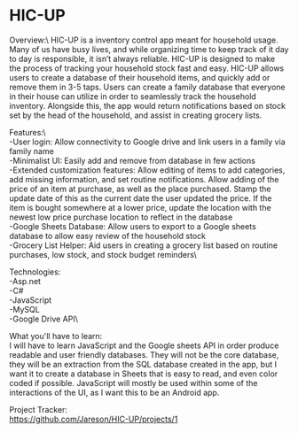 # HIC-UP
Overview:\ 
  HIC-UP is a inventory control app meant for household usage. Many of us have busy lives, and while organizing time to keep track of it day to day is responsible, it isn’t always reliable. HIC-UP is designed to make the process of tracking your household stock fast and easy. HIC-UP allows users to create a database of their household items, and quickly add or remove them in 3-5 taps. Users can create a family database that everyone in their house can utilize in order to seamlessly track the household inventory. Alongside this, the app would return notifications based on stock set by the head of the household, and assist in creating grocery lists.

Features:\     
  -User login: Allow connectivity to Google drive and link users in a family via family name\
  -Minimalist UI: Easily add and remove from database in few actions\
  -Extended customization features: Allow editing of items to add categories, add missing information, and set routine               notifications. Allow adding of the price of an item at purchase, as well as the place purchased. Stamp the update date of this as the current date the user updated the price. If the item is bought somewhere at a lower price, update the location with the newest low price purchase location to reflect in the database\
  -Google Sheets Database: Allow users to export to a Google sheets database to allow easy review of the household stock\
  -Grocery List Helper: Aid users in creating a grocery list based on routine purchases, low stock, and stock budget reminders\



    
Technologies:\
  -Asp.net\
  -C#\
  -JavaScript\
  -MySQL\
  -Google Drive API\
    
What you'll have to learn: \
  I will have to learn JavaScript and the Google sheets API in order produce readable and user friendly databases. They will not be the core database, they will be an extraction from the SQL database created in the app, but I want it to create a database in Sheets that is easy to read, and even color coded if possible. JavaScript will mostly be used within some of the interactions of the UI, as I want this to be an Android app. 



Project Tracker: \
https://github.com/Jareson/HIC-UP/projects/1

    
    
